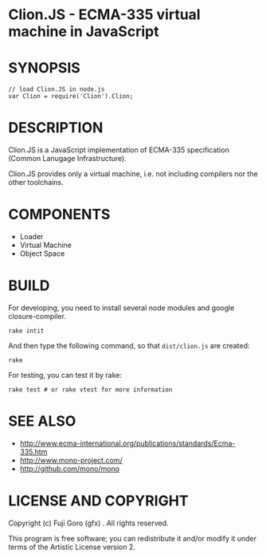 Clion.JS - ECMA-335 virtual machine in JavaScript
==================================================

SYNOPSIS
=================================================

    // load Clion.JS in node.js
    var Clion = require('Clion').Clion;

DESCRIPTION
==================================================
Clion.JS is a JavaScript implementation of ECMA-335 specification
(Common Lanugage Infrastructure).

Clion.JS provides only a virtual machine, i.e. not including compilers
nor the other toolchains.

COMPONENTS
==================================================

* Loader
* Virtual Machine
* Object Space

BUILD
==================================================

For developing, you need to install several node modules and google closure-compiler.

    rake intit

And then type the following command, so that `dist/clion.js` are created:

    rake

For testing,  you can test it by rake:

    rake test # or rake vtest for more information

SEE ALSO
==================================================

* http://www.ecma-international.org/publications/standards/Ecma-335.htm
* http://www.mono-project.com/
* http://github.com/mono/mono

LICENSE AND COPYRIGHT
==================================================
Copyright (c) Fuji Goro (gfx) <gfuji at cpan.org>. All rights reserved.

This program is free software; you can redistribute it and/or modify it under terms of the Artistic License version 2.


